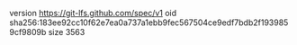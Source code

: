 version https://git-lfs.github.com/spec/v1
oid sha256:183ee92cc10f62e7ea0a737a1ebb9fec567504ce9edf7bdb2f1939859cf9809b
size 3563
